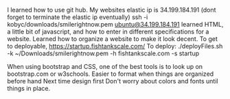 I learned how to use git hub.
My websites elastic ip is 34.199.184.191 (dont forget to terminate the elastic ip eventually)
ssh -i kobyc/downloads/smilerightnow.pem ubuntu@34.199.184.191
learned HTML, a little bit of javascript, and how to enter in different specifications for a website.
Learned how to organize a website to make it look decent.
To get to deployable, https://startup.fishtankscale.com/
To deploy:  ./deployFiles.sh -k ~/Downloads/smilerightnow.pem -h fishtankscale.com -s startup

When using bootstrap and CSS, one of the best tools is to look up on bootstrap.com or w3schools. 
Easier to format when things are organized before hand
Next time design first
Don't worry about colors and fonts until things in place.
